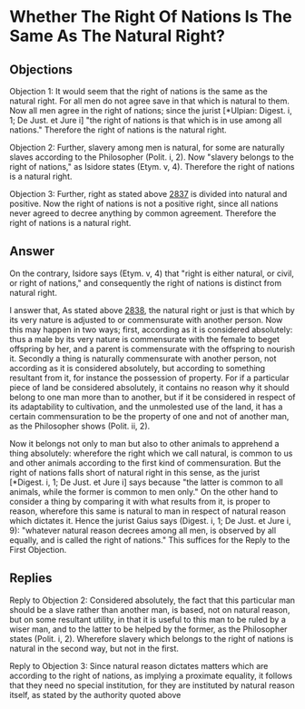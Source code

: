 # Whether The Right Of Nations Is The Same As The Natural Right?

## Objections

Objection 1: It would seem that the right of nations is the same as the natural right. For all men do not agree save in that which is natural to them. Now all men agree in the right of nations; since the jurist [*Ulpian: Digest. i, 1; De Just. et Jure i] "the right of nations is that which is in use among all nations." Therefore the right of nations is the natural right.

Objection 2: Further, slavery among men is natural, for some are naturally slaves according to the Philosopher (Polit. i, 2). Now "slavery belongs to the right of nations," as Isidore states (Etym. v, 4). Therefore the right of nations is a natural right.

Objection 3: Further, right as stated above [2837](A[2]) is divided into natural and positive. Now the right of nations is not a positive right, since all nations never agreed to decree anything by common agreement. Therefore the right of nations is a natural right.

## Answer

On the contrary, Isidore says (Etym. v, 4) that "right is either natural, or civil, or right of nations," and consequently the right of nations is distinct from natural right.

I answer that, As stated above [2838](A[2]), the natural right or just is that which by its very nature is adjusted to or commensurate with another person. Now this may happen in two ways; first, according as it is considered absolutely: thus a male by its very nature is commensurate with the female to beget offspring by her, and a parent is commensurate with the offspring to nourish it. Secondly a thing is naturally commensurate with another person, not according as it is considered absolutely, but according to something resultant from it, for instance the possession of property. For if a particular piece of land be considered absolutely, it contains no reason why it should belong to one man more than to another, but if it be considered in respect of its adaptability to cultivation, and the unmolested use of the land, it has a certain commensuration to be the property of one and not of another man, as the Philosopher shows (Polit. ii, 2).

Now it belongs not only to man but also to other animals to apprehend a thing absolutely: wherefore the right which we call natural, is common to us and other animals according to the first kind of commensuration. But the right of nations falls short of natural right in this sense, as the jurist [*Digest. i, 1; De Just. et Jure i] says because "the latter is common to all animals, while the former is common to men only." On the other hand to consider a thing by comparing it with what results from it, is proper to reason, wherefore this same is natural to man in respect of natural reason which dictates it. Hence the jurist Gaius says (Digest. i, 1; De Just. et Jure i, 9): "whatever natural reason decrees among all men, is observed by all equally, and is called the right of nations." This suffices for the Reply to the First Objection.

## Replies

Reply to Objection 2: Considered absolutely, the fact that this particular man should be a slave rather than another man, is based, not on natural reason, but on some resultant utility, in that it is useful to this man to be ruled by a wiser man, and to the latter to be helped by the former, as the Philosopher states (Polit. i, 2). Wherefore slavery which belongs to the right of nations is natural in the second way, but not in the first.

Reply to Objection 3: Since natural reason dictates matters which are according to the right of nations, as implying a proximate equality, it follows that they need no special institution, for they are instituted by natural reason itself, as stated by the authority quoted above